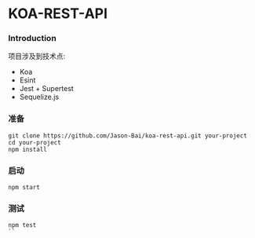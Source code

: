 # KOA-REST-API

### Introduction

项目涉及到技术点:

* Koa
* Esint
* Jest + Supertest
* Sequelize.js

### 准备

```
git clone https://github.com/Jason-Bai/koa-rest-api.git your-project
cd your-project
npm install
```

### 启动

```
npm start
```

### 测试

```
npm test
``
